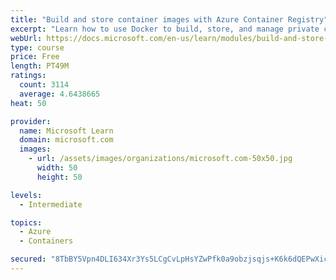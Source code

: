 ```yaml
---
title: "Build and store container images with Azure Container Registry"
excerpt: "Learn how to use Docker to build, store, and manage private container images with the Azure Container Registry."
webUrl: https://docs.microsoft.com/en-us/learn/modules/build-and-store-container-images/
type: course
price: Free
length: PT49M
ratings:
  count: 3114
  average: 4.6438665
heat: 50

provider:
  name: Microsoft Learn
  domain: microsoft.com
  images:
    - url: /assets/images/organizations/microsoft.com-50x50.jpg
      width: 50
      height: 50

levels:
  - Intermediate

topics:
  - Azure
  - Containers

secured: "8TbBY5Vpn4DLI634Xr3Ys5LCgCvLpHsYZwPfk0a9obzjsqjs+K6k6dQEPwXic7Z+CCgd5GuclKgQ++cjaVb6L5ClAygfspLxXCDtUosJQkZlOJJ3brvaV2WvQgxAwm+iDDpa3POKydt0jLN2xpSoa2XL0s9J7VrFn58UNjwGLGrlL1V1+YVNno6cIhzexUCfwXnZJ1vahWdva3Ylpw4eqUOiC5Y+4nZFxCGsQswkyvE4vUdd1//6gWWvbTc049QW4KJW2yNc/zurqyauy6FktAYmoAbDAYUP30PzM7+j6OgcgSEMxrhdBubmMmQJKfxrMCQlgKMS1d8IQn7jodX5ru8kAhfI21hWTEahh/25u146Bx3fisTo39lywgVLrrFza6d3CU9Uy2IazfXGwmoYchOejN9eL9DBmGdORKpuUl8=;Ld7nlXuAyfC+MdWs4UcsiA=="
---
```


